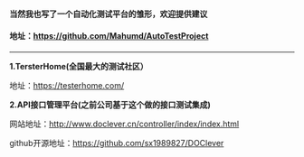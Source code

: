 #### 当然我也写了一个自动化测试平台的雏形，欢迎提供建议

#### 地址：https://github.com/Mahumd/AutoTestProject

<hr>

**1.TersterHome(全国最大的测试社区）**

地址：https://testerhome.com/

**2.API接口管理平台(之前公司基于这个做的接口测试集成)**

网站地址：http://www.doclever.cn/controller/index/index.html

github开源地址：https://github.com/sx1989827/DOClever
